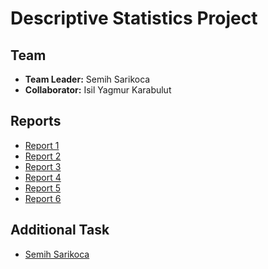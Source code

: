 # Descriptive Statistics Project

## Team

- **Team Leader:** Semih Sarikoca
- **Collaborator:** Isil Yagmur Karabulut

## Reports

- [Report 1](Task1/Report1.md)
- [Report 2](Task2/Report2.md)
- [Report 3](Task3/Report3.md)
- [Report 4](Task4/Report4.md)
- [Report 5](Task5/Report5.md)
- [Report 6](Task6/Report6.md)

## Additional Task
- [Semih Sarikoca](AdditionalTaskMale/main.md)
